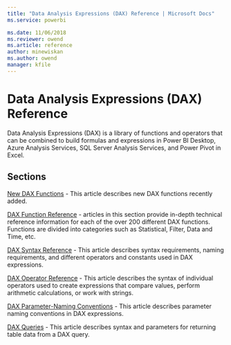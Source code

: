 ```yaml
---
title: "Data Analysis Expressions (DAX) Reference | Microsoft Docs"
ms.service: powerbi 

ms.date: 11/06/2018
ms.reviewer: owend
ms.article: reference
author: minewiskan
ms.author: owend
manager: kfile
---
```

# Data Analysis Expressions (DAX) Reference

Data Analysis Expressions (DAX) is a library of functions and operators that can be combined to build formulas and expressions in Power BI Desktop, Azure Analysis Services, SQL Server Analysis Services, and Power Pivot in Excel.  
  
## Sections  

[New DAX Functions](new-dax-functions.md) - This article describes new DAX functions recently added.  
  
[DAX Function Reference](dax-function-reference.md) - articles in this section provide in-depth technical reference information for each of the over 200 different DAX functions. Functions are divided into categories such as Statistical, Filter, Data and Time, etc.  
  
[DAX Syntax Reference](dax-syntax-reference.md) - This article describes syntax requirements, naming requirements, and different operators and constants used in DAX expressions.  
  
[DAX Operator Reference](dax-operator-reference.md) - This article describes the syntax of individual operators used to create expressions that compare values, perform arithmetic calculations, or work with strings.  
  
[DAX Parameter-Naming Conventions](dax-parameter-naming-conventions.md) - This article describes parameter naming conventions in DAX expressions.  
  
[DAX Queries](dax-queries.md) - This article describes syntax and parameters for returning table data from a DAX query.    

